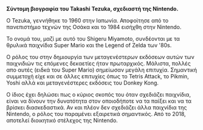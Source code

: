 **Σύντομη βιογραφία του Takashi Tezuka, σχεδιαστή της Nintendo.**

O Tezuka, γεννήθηκε το 1960 στην Ιαπωνία. Αποφοίτησε από το πανεπιστήμιο τεχνών της Οσάκα και το 1984 εισήχθη στην Nintendo. 

Το ονομά του, μαζί με αυτό του Shigeru Miyamoto, συνδέονται με τα θρυλικά παιχνίδια Super Mario και the Legend of Zelda των '80s. 

Ο ρόλος του στην δημιουργία των μεταγενέστερων εκδόσεων αυτών των παιχνιδιών τις επόμενες δεκαετίες ήταν πρωταρχικός. Μάλιστα, πολλές απο αυτές (ειδκά του Super Mario) 
σημείωσαν μεγάλη επιτυχία.
Σημαντική συμμετοχή είχε και σε άλλες επιτυχίες όπως το Tetris Attack, το Pikmin, Yoshi αλλά και μεταγενέστερες εκδόσεις του Donkey Kong.

Ο ίδιος έχει δηλώσει πως ο κύριος σκοπός του όταν σχεδιάζει παιχνίδια, είναι να δίνουν την δυνατότητα στον οποιοδήποτε να τα παίξει και να τα βρίσκει διασκεδαστικά. 
Αν και πλέον δεν σχεδιάζει άλλα παιχνίδια της Nintendo, ο ρόλος του παραμένει εξαιρετικά σημαντικός. Από το 2018, αποτελεί διοικητικό στέλεχος της Nintendo. 
